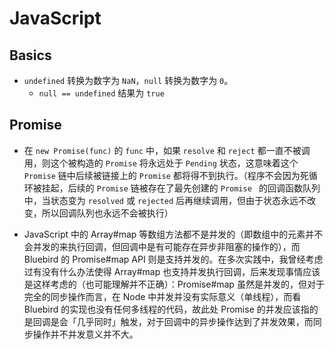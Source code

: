# JavaScript

## Basics

- `undefined` 转换为数字为 `NaN`，`null`  转换为数字为 `0`。
  - `null == undefined` 结果为 `true`

## Promise

- 在 `new Promise(func)` 的 `func` 中，如果 `resolve` 和 `reject` 都一直不被调用，则这个被构造的 `Promise` 将永远处于 `Pending` 状态，这意味着这个 `Promise` 链中后续被链接上的 `Promise` 都将得不到执行。（程序不会因为死循环被挂起，后续的 `Promise` 链被存在了最先创建的 `Promise ` 的回调函数队列中，当状态变为 `resolved` 或 `rejected` 后再继续调用，但由于状态永远不改变，所以回调队列也永远不会被执行）

- JavaScript 中的 Array#map 等数组方法都不是并发的（即数组中的元素并不会并发的来执行回调，但回调中是有可能存在异步非阻塞的操作的），而 Bluebird 的 Promise#map API 则是支持并发的。在多次实践中，我曾经考虑过有没有什么办法使得 Array#map 也支持并发执行回调，后来发现事情应该是这样考虑的（也可能理解并不正确）：Promise#map 虽然是并发的，但对于完全的同步操作而言，在 Node 中并发并没有实际意义（单线程），而看 Bluebird 的实现也没有任何多线程的代码，故此处 Promise 的并发应该指的是回调是会「几乎同时」触发，对于回调中的异步操作达到了并发效果，而同步操作并不并发意义并不大。
